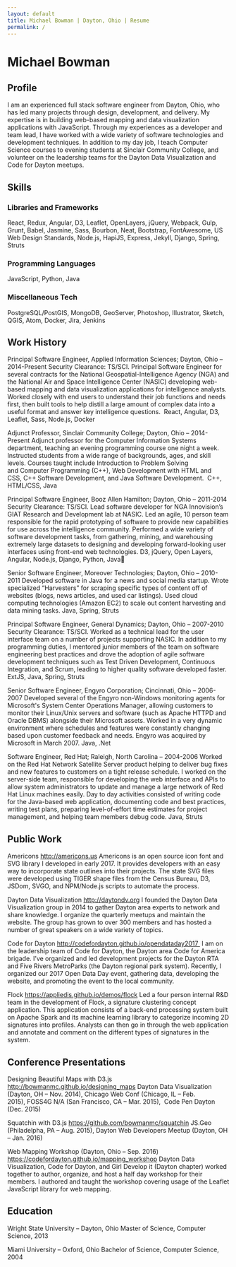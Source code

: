 ```yaml
---
layout: default
title: Michael Bowman | Dayton, Ohio | Resume
permalink: /
---
```


# Michael Bowman

## Profile
I am an experienced full stack software engineer from Dayton, Ohio, who has led many projects through design, development, and delivery. My expertise is in building web-based mapping and data visualization applications with JavaScript. Through my experiences as a developer and team lead, I have worked with a wide variety of software technologies and development techniques. In addition to my day job, I teach Computer Science courses to evening students at Sinclair Community College, and volunteer on the leadership teams for the Dayton Data Visualization and Code for Dayton meetups. 

## Skills

### Libraries and Frameworks
React, Redux, Angular, D3, Leaflet, OpenLayers, jQuery, Webpack, Gulp, Grunt, Babel, Jasmine, Sass, Bourbon, Neat, Bootstrap, FontAwesome, US Web Design Standards, Node.js, HapiJS, Express, Jekyll, Django, Spring, Struts

### Programming Languages
JavaScript, Python, Java

### Miscellaneous Tech
PostgreSQL/PostGIS, MongoDB,
GeoServer, Photoshop, Illustrator, Sketch,
QGIS, Atom, Docker, Jira, Jenkins

## Work History
Principal Software Engineer, Applied Information Sciences; Dayton, Ohio – 2014-Present
Security Clearance: TS/SCI. Principal Software Engineer for several contracts for the National Geospatial-Intelligence Agency (NGA) and the National Air and Space Intelligence Center (NASIC) developing web-based mapping and data visualization applications for intelligence analysts. Worked closely with end users to understand their job functions and needs first, then built tools to help distill a large amount of complex data into a useful format and answer key intelligence questions.  React, Angular, D3, Leaflet, Sass, Node.js, Docker

Adjunct Professor, Sinclair Community College; Dayton, Ohio – 2014-Present
Adjunct professor for the Computer Information Systems department, teaching an evening programming course one night a week. Instructed students from a wide range of backgrounds, ages, and skill levels. Courses taught include Introduction to Problem Solving and Computer Programming (C++), Web Development with HTML and CSS, C++ Software Development, and Java Software Development.  C++, HTML/CSS, Java

Principal Software Engineer, Booz Allen Hamilton; Dayton, Ohio – 2011-2014
Security Clearance: TS/SCI. Lead software developer for NGA Innovision’s GIAT Research and Development lab at NASIC. Led an agile, 10 person team responsible for the rapid prototyping of software to provide new capabilities for use across the intelligence community. Performed a wide variety of software development tasks, from gathering, mining, and warehousing extremely large datasets to designing and developing forward-looking user interfaces using front-end web technologies.
D3, jQuery, Open Layers, Angular, Node.js, Django, Python, Java

Senior Software Engineer, Moreover Technologies; Dayton, Ohio – 2010-2011
Developed software in Java for a news and social media startup. Wrote specialized “Harvesters” for scraping specific types of content off of websites (blogs, news articles, and used car listings). Used cloud computing technologies (Amazon EC2) to scale out content harvesting and data mining tasks.
Java, Spring, Struts

Principal Software Engineer, General Dynamics; Dayton, Ohio – 2007-2010
Security Clearance: TS/SCI. Worked as a technical lead for the user interface team on a number of projects supporting NASIC. In addition to my programming duties, I mentored junior members of the team on software engineering best practices and drove the adoption of agile software development techniques such as Test Driven Development, Continuous Integration, and Scrum, leading to higher quality software developed faster.
ExtJS, Java, Spring, Struts

Senior Software Engineer, Engyro Corporation; Cincinnati, Ohio – 2006-2007
Developed several of the Engyro non-Windows monitoring agents for Microsoft's System Center Operations Manager, allowing customers to monitor their Linux/Unix servers and software (such as Apache HTTPD and Oracle DBMS) alongside their Microsoft assets. Worked in a very dynamic environment where schedules and features were constantly changing based upon customer feedback and needs. Engyro was acquired by Microsoft in March 2007.
Java, .Net

Software Engineer, Red Hat; Raleigh, North Carolina – 2004-2006
Worked on the Red Hat Network Satellite Server product helping to deliver bug fixes and new features to customers on a tight release schedule. I worked on the server-side team, responsible for developing the web interface and APIs to allow system administrators to update and manage a large network of Red Hat Linux machines easily. Day to day activities consisted of writing code for the Java-based web application, documenting code and best practices, writing test plans, preparing level-of-effort time estimates for project management, and helping team members debug code.
Java, Struts


## Public Work
Americons
http://americons.us
Americons is an open source icon font and SVG library I developed in early 2017. It provides developers with an easy way to incorporate state outlines into their projects. The state SVG files were developed using TIGER shape files from the Census Bureau, D3, JSDom, SVGO, and NPM/Node.js scripts to automate the process.

Dayton Data Visualization
http://daytondv.org
I founded the Dayton Data Visualization group in 2014 to gather Dayton area experts to network and share knowledge. I organize the quarterly meetups and maintain the website. The group has grown to over 300 members and has hosted a number of great speakers on a wide variety of topics.

Code for Dayton
http://codefordayton.github.io/opendataday2017 
I am on the leadership team of Code for Dayton, the Dayton area Code for America brigade. I’ve organized and led development projects for the Dayton RTA and Five Rivers MetroParks (the Dayton regional park system). Recently, I organized our 2017 Open Data Day event, gathering data, developing the website, and promoting the event to the local community.

Flock
https://appliedis.github.io/demos/flock
Led a four person internal R&D team in the development of Flock, a signature clustering concept application. This application consists of a back-end processing system built on Apache Spark and its machine learning library to categorize incoming 2D signatures into profiles. Analysts can then go in through the web application and annotate and comment on the different types of signatures in the system.


## Conference Presentations
Designing Beautiful Maps with D3.js
http://bowmanmc.github.io/designing_maps
Dayton Data Visualization (Dayton, OH – Nov. 2014), Chicago Web Conf (Chicago, IL – Feb. 2015), FOSS4G N/A (San Francisco, CA – Mar. 2015),  Code Pen Dayton (Dec. 2015)

Squatchin with D3.js
https://github.com/bowmanmc/squatchin
JS.Geo (Philadelpha, PA – Aug. 2015), Dayton Web Developers Meetup (Dayton, OH – Jan. 2016)

Web Mapping Workshop (Dayton, Ohio – Sep. 2016)
https://codefordayton.github.io/mapping_workshop
Dayton Data Visualization, Code for Dayton, and Girl Develop it (Dayton chapter) worked together to author, organize, and host a half day workshop for their members. I authored and taught the workshop covering usage of the Leaflet JavaScript library for web mapping.


## Education
Wright State University – Dayton, Ohio
Master of Science, Computer Science, 2013

Miami University – Oxford, Ohio
Bachelor of Science, Computer Science, 2004
